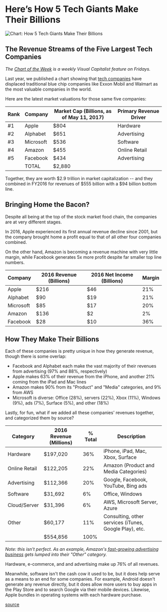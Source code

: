Here’s How 5 Tech Giants Make Their Billions
===

![Chart: How 5 Tech Giants Make Their Billions](https://www.visualcapitalist.com/wp-content/uploads/2017/05/chart-five-tech-companies-revenues.jpg)

The Revenue Streams of the Five Largest Tech Companies
------------------------------------------------------

*The [Chart of the Week](https://www.visualcapitalist.com/category/chart-of-the-week/) is a weekly Visual Capitalist feature on Fridays.*

Last year, we published a chart showing that [tech companies](https://www.visualcapitalist.com/chart-largest-companies-market-cap-15-years/) have displaced traditional blue chip companies like Exxon Mobil and Walmart as the most valuable companies in the world.

Here are the latest market valuations for those same five companies:

| Rank | Company | Market Cap (Billions, as of May 11, 2017) | Primary Revenue Driver |
| --- |  --- |  --- |  --- |
| #1 | Apple | $804 | Hardware |
| #2 | Alphabet | $651 | Advertising |
| #3 | Microsoft | $536 | Software |
| #4 | Amazon | $455 | Online Retail |
| #5 | Facebook | $434 | Advertising |
|  | TOTAL | $2,880 |  |

Together, they are worth $2.9 trillion in market capitalization -- and they combined in FY2016 for revenues of $555 billion with a $94 billion bottom line.

Bringing Home the Bacon?
------------------------

Despite all being at the top of the stock market food chain, the companies are at very different stages.

In 2016, Apple experienced its first annual revenue decline since 2001, but the company brought home a profit equal to that of all other four companies combined.

On the other hand, Amazon is becoming a revenue machine with very little margin, while Facebook generates 5x more profit despite far smaller top line numbers.

| Company | 2016 Revenue (Billions) | 2016 Net Income (Billions) | Margin |
| --- |  --- |  --- |  --- |
| Apple | $216 | $46 | 21% |
| Alphabet | $90 | $19 | 21% |
| Microsoft | $85 | $17 | 20% |
| Amazon | $136 | $2 | 2% |
| Facebook | $28 | $10 | 36% |

How They Make Their Billions
----------------------------

Each of these companies is pretty unique in how they generate revenue, though there is some overlap:

- Facebook and Alphabet each make the vast majority of their revenues from advertising (97% and 88%, respectively)
- Apple makes 63% of their revenue from the iPhone, and another 21% coming from the iPad and Mac lines
- Amazon makes 90% from its "Product" and "Media" categories, and 9% from AWS
- Microsoft is diverse: Office (28%), servers (22%), Xbox (11%), Windows (9%), ads (7%), Surface (5%), and other (18%)

Lastly, for fun, what if we added all these companies' revenues together, and categorized them by source?

| Category | 2016 Revenue (Millions) | % Total | Description |
| --- |  --- |  --- |  --- |
| Hardware | $197,020 | 36% | iPhone, iPad, Mac, Xbox, Surface |
| Online Retail | $122,205 | 22% | Amazon (Product and Media Categories) |
| Advertising | $112,366 | 20% | Google, Facebook, YouTube, Bing ads |
| Software | $31,692 | 6% | Office, Windows |
| Cloud/Server | $31,396 | 6% | AWS, Microsoft Server, Azure |
| Other | $60,177 | 11% | Consulting, other services (iTunes, Google Play), etc. |
|  | $554,856 | 100% |  |

*Note: this isn't perfect. As an example, Amazon's [fast-growing advertising business](https://www.businessinsider.com/amazon-advertising-business-is-growing-fast-2017-2) gets lumped into their "Other" category.*

Hardware, e-commerce, and and advertising make up 76% of all revenues.

Meanwhile, software isn't the cash cow it used to be, but it does help serve as a means to an end for some companies. For example, Android doesn't generate any revenue directly, but it does allow more users to buy apps in the Play Store and to search Google via their mobile devices. Likewise, Apple bundles in operating systems with each hardware purchase.

[source](https://www.visualcapitalist.com/chart-5-tech-giants-make-billions/)

